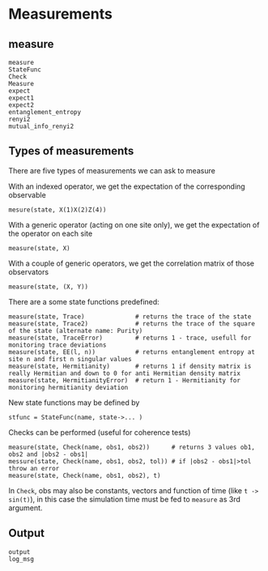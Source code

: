 # Measurements

## measure

```@docs
measure
StateFunc
Check
Measure
expect
expect1
expect2
entanglement_entropy
renyi2
mutual_info_renyi2
```

## Types of measurements

There are five types of measurements we can ask to measure

With an indexed operator, we get the expectation of the corresponding observable

    mesure(state, X(1)X(2)Z(4))

With a generic operator (acting on one site only), we get the expectation of the operator on each site

    measure(state, X)

With a couple of generic operators, we get the correlation matrix of those observators

    measure(state, (X, Y))

There are a some state functions predefined:

    measure(state, Trace)              # returns the trace of the state
    measure(state, Trace2)             # returns the trace of the square of the state (alternate name: Purity)
    measure(state, TraceError)         # returns 1 - trace, usefull for monitoring trace deviations
    measure(state, EE(l, n))           # returns entanglement entropy at site n and first n singular values
    measure(state, Hermitianity)       # returns 1 if density matrix is really Hermitian and down to 0 for anti Hermitian density matrix
    measure(state, HermitianityError)  # return 1 - Hermitianity for monitoring hermitianity deviation

New state functions may be defined by

    stfunc = StateFunc(name, state->... )

Checks can be performed (useful for coherence tests)

    measure(state, Check(name, obs1, obs2))      # returns 3 values ob1, obs2 and |obs2 - obs1|
    messure(state, Check(name, obs1, obs2, tol)) # if |obs2 - obs1|>tol throw an error
    measure(state, Check(name, obs1, obs2), t)

In `Check`, obs may also be constants, vectors and function of time (like `t -> sin(t)`), in this case the simulation
time must be fed to `measure` as 3rd argument.

## Output

```@docs
output
log_msg
```